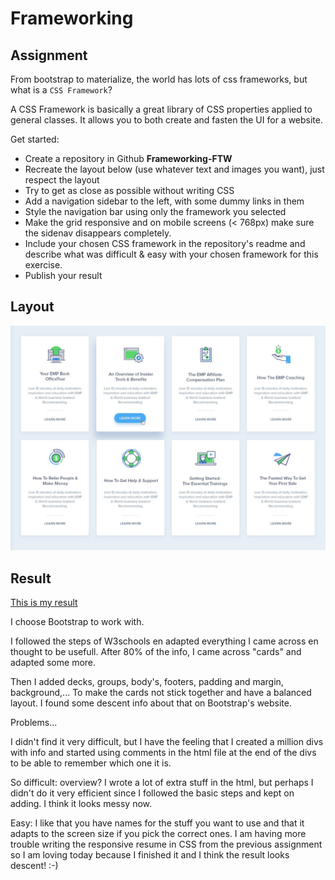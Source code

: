 # Frameworking

## Assignment

From bootstrap to materialize, the world has lots of css frameworks, but what is a `CSS Framework`?

A CSS Framework is basically a great library of CSS properties applied to general classes.
It allows you to both create and fasten the UI for a website.

Get started:
- Create a repository in Github **Frameworking-FTW**
- Recreate the layout below (use whatever text and images you want), just respect the layout
- Try to get as close as possible without writing CSS
- Add a navigation sidebar to the left, with some dummy links in them
- Style the navigation bar using only the framework you selected
- Make the grid responsive and on mobile screens (< 768px) make sure the sidenav disappears completely.
- Include your chosen CSS framework in the repository's readme and describe what was difficult & easy with your chosen framework for this exercise.
- Publish your result

## Layout

![Layout](Images/exercise-1.png)

## Result 

[This is my result](https://tinevancorenland.github.io/Frameworking-FTW/)

I choose Bootstrap to work with. 

I followed the steps of W3schools en adapted everything I came across en thought to be usefull. After 80% of the info, I came across "cards" and adapted some more. 

Then I added decks, groups, body's, footers, padding and margin, background,... To make the cards not stick together and have a balanced layout. I found some descent info about that on Bootstrap's website. 

Problems... 

I didn't find it very difficult, but I have the feeling that I created a million divs with info and started using comments in the html file at the end of the divs to be able to remember which one it is. 

So difficult: overview? I wrote a lot of extra stuff in the html, but perhaps I didn't do it very efficient since I followed the basic steps and kept on adding. I think it looks messy now. 

Easy: I like that you have names for the stuff you want to use and that it adapts to the screen size if you pick the correct ones. I am having more trouble writing the responsive resume in CSS from the previous assignment so I am loving today because I finished it and I think the result looks descent! :-)
